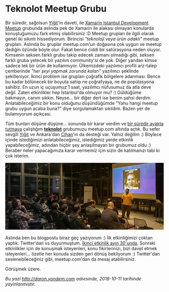 # Teknolot Meetup Grubu  

Bir süredir, sağolsun [Yiğit](https://twitter.com/ozaksuty)'in daveti, ile [Xamarin Istanbul Development Meetup](https://www.meetup.com/Xamarin-Istanbul-Development-Meetup/) grubunda aslında pek de Xamarin ile alakası olmayan konularda konuştuğumuzu fark etmiş olabilirsiniz :D Meetup grupları ile ilgili olarak genel iki sıkıntı hissediyorum. Birincisi *"teknoloji veya ürün odaklı"* meetup grupları. Aslında bu gruplar meetup.com'un doğasına çok uygun ve meetup dediğin özünde böyle olur. Fakat bence ciddi bir satürasyona neden oluyor. Kimsenin seksen farklı grubu takip edecek zamanı olmadığı gibi, seksen farklı gruba yetecek bir yazılım community'si de yok. Diğer yandan kimse sadece tek bir ürün de kullanmıyor. Ülkemizdeki yazılımcı profili arz-talep çemberinde *"her şeyi yapmak zorunda kalan"* yazılımcı şeklinde şekilleniyor. İkinci problem ise grupları çoğrafik bölgelere adanması. Bence bu kadar bölünecek bir boyuta sahip ne çoğrafyaya, ne de popülasyona sahibiz. En uzun iç uçuşumuz 1 saat, yazılımcı nüfusumuz da atla deve değil. Zaten etkinlikler hep İstanbul'da olmuyor mu? :) Güldüğüme bakmayın, canım sıkkın. Neyse... bir diğer dert ise benim şahsi derdim. Anlatabileceğimiz bir konu olduğunu düşündüğümde "Yahu hangi meetup grubu uygun acaba buna?" diye sorgulamaktan sıkıldım. Bazen yer de bulamıyorum açıkçası. 

Tüm bunları düşüne düşüne... sonunda bir karar verdim ve [bir süredir ayakta tutmaya](http://daron.yondem.com/teknolottv_darontv_ve_azureshowcom) çalıştığım [**teknolot**](https://www.meetup.com/Teknolot/) grubumuzu meetup.com altında açtık. Bu sefer sevgili [Yiğit](https://twitter.com/ozaksuty) ve Ankara'dan [Cihan](https://twitter.com/cihanyakar)'ın da desteği var. Yalnız değilim :) Böylece içinde istediğimizi anlatabileceğimiz, istediğimiz yerde etkinlik yapabileceğimiz, adından hiçbir şey anlaşılmayan bir grubumuz oldu :) Beraber neler yapacağımıza karar vermemiz için sizin de katılmanızı tabi ki çok isterim. 

![](media/Teknolot-Meetup-Group/azure-devops-teknolot-meetup.jpg)

Aslında ben bu blogpostu biraz geç yazıyorum :) İlk etkinliğimizi çoktan yaptık. Twitter'dan vs duyurmuştum. [İkinci etkinlik ayın 30'unda](https://www.meetup.com/Teknolot/events/255230251/). Sonraki etkinlikler için de konuşmak isteyenleri, konu fikirlerinizi, bizi davet etmek isteyenleri... özetle her konuda sizden geri dönüş bekliyorum :) Twitter'dan seslenebileceğiniz gibi, meetup.com'dan da mesaj atabilirsiniz. 

Görüşmek üzere.


*Bu yazi http://daron.yondem.com adresinde, 2018-10-11 tarihinde yayinlanmistir.*